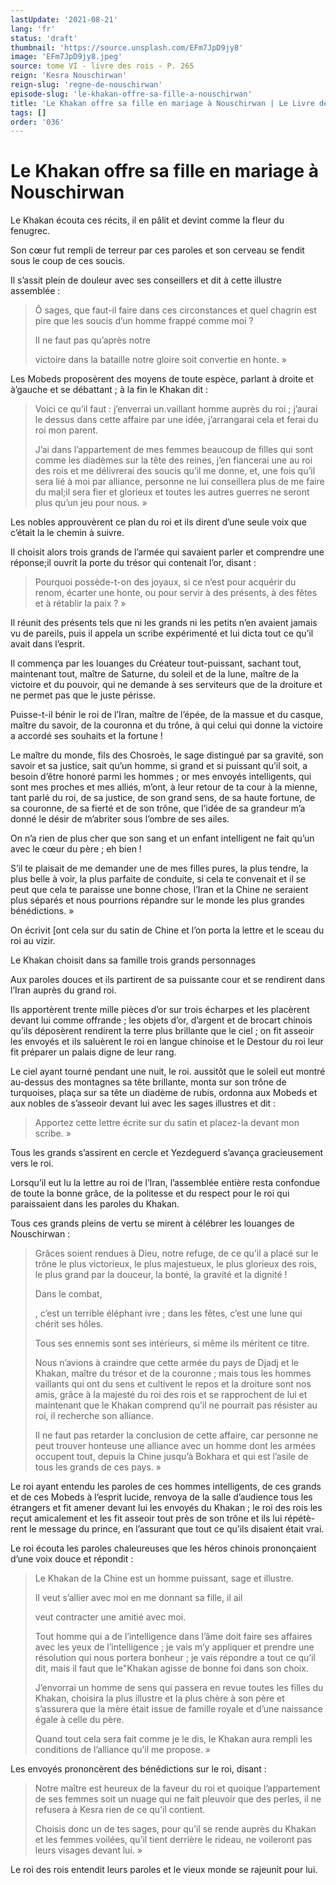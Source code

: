 ```yaml
---
lastUpdate: '2021-08-21'
lang: 'fr'
status: 'draft'
thumbnail: 'https://source.unsplash.com/EFm7JpD9jy8'
image: 'EFm7JpD9jy8.jpeg'
source: tome VI - livre des rois - P. 265
reign: 'Kesra Nouschirwan'
reign-slug: 'regne-de-nouschirwan'
episode-slug: 'le-khakan-offre-sa-fille-a-nouschirwan'
title: 'Le Khakan offre sa fille en mariage à Nouschirwan | Le Livre des Rois | Shâhnâmeh'
tags: []
order: '036'
---
```


<!-- LTeX: language=fr -->

# Le Khakan offre sa fille en mariage à Nouschirwan

Le Khakan écouta ces récits, il en pâlit et devint comme la fleur du fenugrec.

Son cœur fut rempli de terreur par ces paroles et son cerveau se fendit sous le coup de ces soucis.

Il s’assit plein de douleur avec ses conseillers et dit à cette illustre assemblée :

> Ô sages, que faut-il faire dans ces circonstances et quel chagrin est pire que les soucis d’un homme frappé comme moi ?
>
> Il ne faut pas qu’après notre
>
> victoire dans la bataille notre gloire soit convertie en honte. »

Les Mobeds proposèrent des moyens de toute espèce, parlant à droite et à’gauche et se débattant ; à la fin le Khakan dit :

> Voici ce qu’il faut : j’enverrai un.vaillant homme auprès du roi ; j’aurai le dessus dans cette affaire par une idée, j’arrangarai cela et ferai du roi mon parent.
>
> J’ai dans l’appartement de mes femmes beaucoup de filles qui sont comme les diadèmes sur la tête des reines, j’en fiancerai une au roi des rois et me délivrerai des soucis qu’il me donne, et, une fois qu’il sera lié à moi par alliance, personne ne lui conseillera plus de me faire du mal;il sera fier et glorieux et toutes les autres guerres ne seront plus qu’un jeu pour nous. »

Les nobles approuvèrent ce plan du roi et ils dirent d’une seule voix que c’était la le chemin à suivre.

Il choisit alors trois grands de l’armée qui savaient parler et comprendre une réponse;il ouvrit la porte du trésor qui contenait l’or, disant :

> Pourquoi possède-t-on des joyaux, si ce n’est pour acquérir du renom, écarter une honte, ou pour servir à des présents, à des fêtes et à rétablir la paix ? »

Il réunit des présents tels que ni les grands ni les petits n’en avaient jamais vu de pareils, puis il appela un scribe expérimenté et lui dicta tout ce qu’il avait dans l’esprit.

Il commença par les louanges du Créateur tout-puissant, sachant tout, maintenant tout, maître de Saturne, du soleil et de la lune, maître de la victoire et du pouvoir, qui ne demande à ses serviteurs que de la droiture et ne permet pas que le juste périsse.

Puisse-t-il bénir le roi de l’Iran, maître de l’épée, de la massue et du casque, maître du savoir, de la couronna et du trône, à qui celui qui donne la victoire a accordé ses souhaits et la fortune !

Le maître du monde, fils des Chosroès, le sage distingué par sa gravité, son savoir et sa justice, sait qu’un homme, si grand et si puissant qu’il soit, a besoin d’être honoré parmi les hommes ; or mes envoyés intelligents, qui sont mes proches et mes alliés, m’ont, à leur retour de ta cour à la mienne, tant parlé du roi, de sa justice, de son grand sens, de sa haute fortune, de sa couronne, de sa fierté et de son trône, que l’idée de sa grandeur m’a donné le désir de m’abriter sous l’ombre de ses ailes.

On n’a rien de plus cher que son sang et un enfant intelligent ne fait qu’un avec le cœur du père ; eh bien !

S’il te plaisait de me demander une de mes filles pures, la plus tendre, la plus belle à voir, la plus parfaite de conduite, si cela te convenait et il se peut que cela te paraisse une bonne chose, l’Iran et la Chine ne seraient plus séparés et nous pourrions répandre sur le monde les plus grandes bénédictions. »

On écrivit [ont cela sur du satin de Chine et l’on porta la lettre et le sceau du roi au vizir.

Le Khakan choisit dans sa famille trois grands personnages

Aux paroles douces et ils partirent de sa puissante cour et se rendirent dans l’Iran auprès du grand roi.

Ils apportèrent trente mille pièces d’or sur trois écharpes et les placèrent devant lui comme offrande ; les objets d’or, d’argent et de brocart chinois qu’ils déposèrent rendirent la terre plus brillante que le ciel ; on fit asseoir les envoyés et ils saluèrent le roi en langue chinoise et le Destour du roi leur fit préparer un palais digne de leur rang.

Le ciel ayant tourné pendant une nuit, le roi. aussitôt que le soleil eut montré au-dessus des montagnes sa tête brillante, monta sur son trône de turquoises, plaça sur sa tête un diadème de rubis, ordonna aux Mobeds et aux nobles de s’asseoir devant lui avec les sages illustres et dit :

> Apportez cette lettre écrite sur du satin et placez-la devant mon scribe. »

Tous les grands s’assirent en cercle et Yezdeguerd s’avança gracieusement vers le roi.

Lorsqu’il eut lu la lettre au roi de l’Iran, l’assemblée entière resta confondue de toute la bonne grâce, de la politesse et du respect pour le roi qui paraissaient dans les paroles du Khakan.

Tous ces grands pleins de vertu se mirent à célébrer les louanges de Nouschirwan :

> Grâces soient rendues à Dieu, notre refuge, de ce qu’il a placé sur le trône le plus victorieux, le plus majestueux, le plus glorieux des rois, le plus grand par la douceur, la bonté, la gravité et la dignité !
>
> Dans le combat,
>
>, c’est un terrible éléphant ivre ; dans les fêtes, c’est une lune qui chérit ses hôles.
>
> Tous ses ennemis sont ses intérieurs, si même ils méritent ce titre.
>
> Nous n’avions à craindre que cette armée du pays de Djadj et le Khakan, maître du trésor et de la couronne ; mais tous les hommes vaillants qui ont du sens et cultivent le repos et la droiture sont nos amis, grâce à la majesté du roi des rois et se rapprochent de lui et maintenant que le Khakan comprend qu’il ne pourrait pas résister au roi, il recherche son alliance.
>
> Il ne faut pas retarder la conclusion de cette affaire, car personne ne peut trouver honteuse une alliance avec un homme dont les armées occupent tout, depuis la Chine jusqu’à Bokhara et qui est l’asile de tous les grands de ces pays. »

Le roi ayant entendu les paroles de ces hommes intelligents, de ces grands et de ces Mobeds à l’esprit lucide, renvoya de la salle d’audience tous les étrangers et fit amener devant lui les envoyés du Khakan ; le roi des rois les reçut amicalement et les fit asseoir tout près de son trône et ils lui répétè-
rent le message du prince, en l’assurant que tout ce qu’ils disaient était vrai.

Le roi écouta les paroles chaleureuses que les héros chinois prononçaient d’une voix douce et répondit :

> Le Khakan de la Chine est un homme puissant, sage et illustre.
>
> Il veut s’allier avec moi en me donnant sa fille, il ail
>
> veut contracter une amitié avec moi.
>
> Tout homme qui a de l’intelligence dans l’âme doit faire ses affaires avec les yeux de l’intelligence ; je vais m’y appliquer et prendre une résolution qui nous portera bonheur ; je vais répondre a tout ce qu’il dit, mais il faut que le"Khakan agisse de bonne foi dans son choix.
>
> J’envorrai un homme de sens qui passera en revue toutes les filles du Khakan, choisira la plus illustre et la plus chère à son père et s’assurera que la mère était issue de famille royale et d’une naissance égale à celle du père.
>
> Quand tout cela sera fait comme je le dis, le Khakan aura rempli les conditions de l’alliance qu’il me propose. »

Les envoyés prononcèrent des bénédictions sur le roi, disant :

> Notre maître est heureux de la faveur du roi et quoique l’appartement de ses femmes soit un nuage qui ne fait pleuvoir que des perles, il ne refusera à Kesra rien de ce qu’il contient.
>
> Choisis donc un de tes sages, pour qu’il se rende auprès du Khakan et les femmes voilées, qu’il tient derrière le rideau, ne voileront pas leurs visages devant lui. »

Le roi des rois entendit leurs paroles et le vieux monde se rajeunit pour lui.
